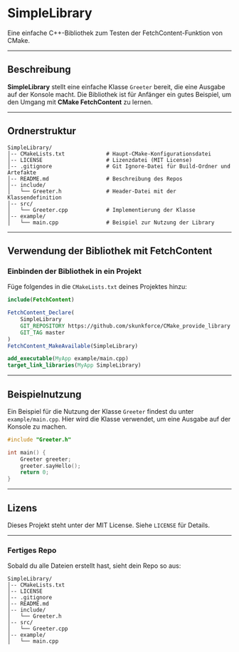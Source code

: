 # SimpleLibrary

Eine einfache C++-Bibliothek zum Testen der FetchContent-Funktion von CMake.

---

## Beschreibung

**SimpleLibrary** stellt eine einfache Klasse `Greeter` bereit, die eine Ausgabe auf der Konsole macht. Die Bibliothek ist für Anfänger ein gutes Beispiel, um den Umgang mit **CMake FetchContent** zu lernen.

---

## Ordnerstruktur

```plaintext
SimpleLibrary/
│-- CMakeLists.txt             # Haupt-CMake-Konfigurationsdatei
│-- LICENSE                    # Lizenzdatei (MIT License)
│-- .gitignore                 # Git Ignore-Datei für Build-Ordner und Artefakte
│-- README.md                  # Beschreibung des Repos
│-- include/
│   └── Greeter.h              # Header-Datei mit der Klassendefinition
│-- src/
│   └── Greeter.cpp            # Implementierung der Klasse
│-- example/
│   └── main.cpp               # Beispiel zur Nutzung der Library
```

---

## Verwendung der Bibliothek mit FetchContent
### Einbinden der Bibliothek in ein Projekt

Füge folgendes in die `CMakeLists.txt` deines Projektes hinzu:

```cmake
include(FetchContent)

FetchContent_Declare(
    SimpleLibrary
    GIT_REPOSITORY https://github.com/skunkforce/CMake_provide_library
    GIT_TAG master
)
FetchContent_MakeAvailable(SimpleLibrary)

add_executable(MyApp example/main.cpp)
target_link_libraries(MyApp SimpleLibrary)
```

---

## Beispielnutzung 

Ein Beispiel für die Nutzung der Klasse `Greeter` findest du unter `example/main.cpp`. Hier wird die Klasse verwendet, um eine Ausgabe auf der Konsole zu machen.

```cpp
#include "Greeter.h"

int main() {
    Greeter greeter;
    greeter.sayHello();
    return 0;
}
```

---

## Lizens

Dieses Projekt steht unter der MIT License. Siehe `LICENSE` für Details.

---

### Fertiges Repo

Sobald du alle Dateien erstellt hast, sieht dein Repo so aus:

```plaintext
SimpleLibrary/
│-- CMakeLists.txt
│-- LICENSE
│-- .gitignore
│-- README.md
│-- include/
│   └── Greeter.h
│-- src/
│   └── Greeter.cpp
│-- example/
│   └── main.cpp
```

